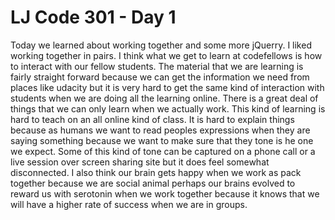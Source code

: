 # LJ Code 301 - Day 1

Today we learned about working together and some more jQuerry. I liked working together in pairs. I think what we get to learn at codefellows is how to interact with our fellow students. The material that we are learning is fairly straight forward because we can get the information we need from places like udacity but it is very hard to get the same kind of interaction with students when we are doing all the learning online. There is a great deal of things that we can only learn when we actually work. This kind of learning is hard to teach on an all online kind of class. It is hard to explain things because as humans we want to read peoples expressions when they are saying something because we want to make sure that they tone is he one we expect. Some of this kind of tone can be captured on a phone call or a live session over screen sharing site but it does feel somewhat disconnected. I also think our brain gets happy when we work as pack together because we are social animal perhaps our brains evolved to reward us with serotonin when we work together because it knows that we will have a higher rate of success when we are in groups. 
